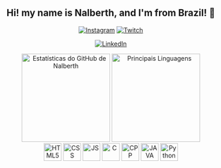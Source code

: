 <div align="center">
  <h2>Hi! my name is Nalberth, and I'm from Brazil! 👋</h2>

  [![Instagram](https://img.shields.io/badge/Instagram-E4405F?style=for-the-badge&logo=instagram&logoColor=white)](https://instagram.com/n.berth_)
  [![Twitch](https://img.shields.io/badge/Twitch-9146FF?style=for-the-badge&logo=twitch&logoColor=white)](https://www.twitch.tv/n4lberth)
  
  [![LinkedIn](https://img.shields.io/badge/LinkedIn-0077B5?style=for-the-badge&logo=linkedin&logoColor=white)](https://www.linkedin.com/in/nalberth-henrique-viera-pinto-b33027281/)
</div>

<div align="center">
  <img src="https://github-readme-stats.vercel.app/api?username=N4lberth&show_icons=true&theme=tokyonight" alt="Estatísticas do GitHub de Nalberth" height="200">
  <img src="https://github-readme-stats.vercel.app/api/top-langs/?username=N4lberth&theme=tokyonight&layout=compact" alt="Principais Linguagens" height="200">
</div>

<div align="center">
  <img width="40" src="https://github.com/N4lberth/N4lberth/assets/130379582/96daa27d-c51c-4329-9d55-91cc27306de3" alt="HTML5">
  <img width="40" src="https://github.com/N4lberth/N4lberth/assets/130379582/e54728be-b8f0-4e47-926a-1e5815de8ebf" alt="CSS">
  <img width="40" src="https://github.com/N4lberth/N4lberth/assets/130379582/92606dc3-9fd8-4dfc-ad2c-b98597e16dbb" alt="JS">
  <img width="40" src="https://github.com/N4lberth/N4lberth/assets/130379582/4ca5ff8c-16fc-4a8d-a5ed-7e7fca5ae8ed" alt="C">
  <img width="40" src="https://github.com/N4lberth/N4lberth/assets/130379582/eeef654b-2e83-4d7a-9918-1fe14f20a926" alt="CPP">
  <img width="40" src="https://github.com/N4lberth/N4lberth/assets/130379582/4c96b520-1e74-47e3-afa4-e4619346e070" alt="JAVA">
  <img width="40" src="https://github.com/N4lberth/N4lberth/assets/130379582/a14e7d77-06ed-48e2-94d0-1284d1309300" alt="Python">
</div>
